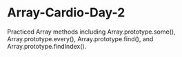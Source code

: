 # Array-Cardio-Day-2

Practiced Array methods including Array.prototype.some(), Array.prototype.every(), Array.prototype.find(), and Array.prototype.findIndex().
